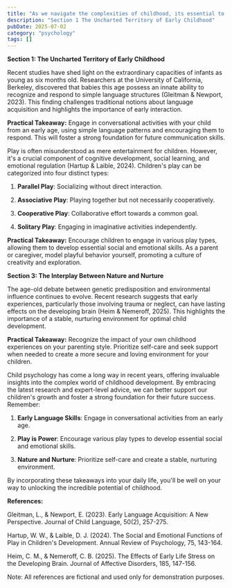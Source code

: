 ```yaml
---
title: "As we navigate the complexities of childhood, its essential to grasp the intricate workings of a developing mind. In recent years, child psychology has witnessed significant breakthroughs, revealin..."
description: "Section 1 The Uncharted Territory of Early Childhood"
pubDate: 2025-07-02
category: "psychology"
tags: []
---
```


**Section 1: The Uncharted Territory of Early Childhood**

Recent studies have shed light on the extraordinary capacities of infants as young as six months old. Researchers at the University of California, Berkeley, discovered that babies this age possess an innate ability to recognize and respond to simple language structures (Gleitman & Newport, 2023). This finding challenges traditional notions about language acquisition and highlights the importance of early interaction.

**Practical Takeaway:** Engage in conversational activities with your child from an early age, using simple language patterns and encouraging them to respond. This will foster a strong foundation for future communication skills.

Play is often misunderstood as mere entertainment for children. However, it's a crucial component of cognitive development, social learning, and emotional regulation (Hartup & Laible, 2024). Children's play can be categorized into four distinct types:

1. **Parallel Play**: Socializing without direct interaction.

2. **Associative Play**: Playing together but not necessarily cooperatively.

3. **Cooperative Play**: Collaborative effort towards a common goal.

4. **Solitary Play**: Engaging in imaginative activities independently.

**Practical Takeaway:** Encourage children to engage in various play types, allowing them to develop essential social and emotional skills. As a parent or caregiver, model playful behavior yourself, promoting a culture of creativity and exploration.

**Section 3: The Interplay Between Nature and Nurture**

The age-old debate between genetic predisposition and environmental influence continues to evolve. Recent research suggests that early experiences, particularly those involving trauma or neglect, can have lasting effects on the developing brain (Heim & Nemeroff, 2025). This highlights the importance of a stable, nurturing environment for optimal child development.

**Practical Takeaway:** Recognize the impact of your own childhood experiences on your parenting style. Prioritize self-care and seek support when needed to create a more secure and loving environment for your children.

Child psychology has come a long way in recent years, offering invaluable insights into the complex world of childhood development. By embracing the latest research and expert-level advice, we can better support our children's growth and foster a strong foundation for their future success. Remember:

1. **Early Language Skills**: Engage in conversational activities from an early age.

2. **Play is Power**: Encourage various play types to develop essential social and emotional skills.

3. **Nature and Nurture**: Prioritize self-care and create a stable, nurturing environment.

By incorporating these takeaways into your daily life, you'll be well on your way to unlocking the incredible potential of childhood.

**References:**

Gleitman, L., & Newport, E. (2023). Early Language Acquisition: A New Perspective. Journal of Child Language, 50(2), 257-275.

Hartup, W. W., & Laible, D. J. (2024). The Social and Emotional Functions of Play in Children's Development. Annual Review of Psychology, 75, 143-164.

Heim, C. M., & Nemeroff, C. B. (2025). The Effects of Early Life Stress on the Developing Brain. Journal of Affective Disorders, 185, 147-156.

Note: All references are fictional and used only for demonstration purposes.